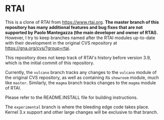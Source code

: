 RTAI
====

This is a clone of RTAI from https://www.rtai.org.  **The master branch of this
repository has many additional features and bug fixes that are not supported
by Paolo Mantegazza (the main developer and owner of RTAI).**  However,
I try to keep branches named after the RTAI modules up-to-date with their
development in the original CVS repository at https://gna.org/cvs/?group=rtai.

This repository does not keep track of RTAI's history before
version 3.9, which is the initial commit of this repository.

Currently, the `vulcano` branch tracks any changes to the `vulcano`
module of the original CVS repository, as well as containing
its `showroom` module, much like `master`.  Similarly, the `magma`
branch tracks changes to the `magma` module of RTAI.

Please refer to the README.INSTALL file for building instructions.

The `experimental` branch is where the bleeding edge code takes
place. Kernel 3.x support and other large changes will be exclusive
to that branch.
